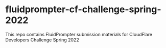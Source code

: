 # fluidprompter-cf-challenge-spring-2022
This repo contains FluidPrompter submission materials for CloudFlare Developers Challenge Spring 2022

